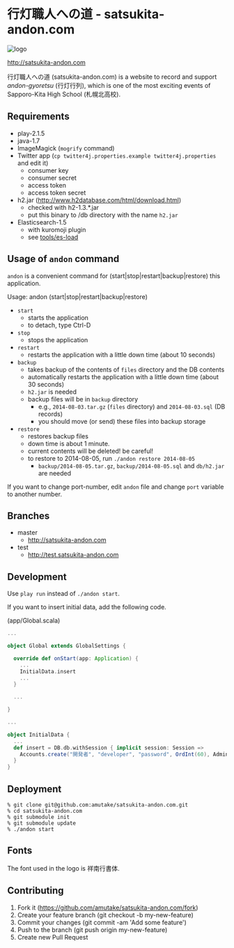 行灯職人への道 - satsukita-andon.com
====================================

![logo](https://raw.githubusercontent.com/amutake/satsukita-andon.com/master/docs/logo_black.png)

http://satsukita-andon.com

行灯職人への道 (satsukita-andon.com) is a website to record and support *andon-gyoretsu* (行灯行列), which is one of the most exciting events of Sapporo-Kita High School (札幌北高校).


Requirements
------------

- play-2.1.5
- java-1.7
- ImageMagick (`mogrify` command)
- Twitter app (`cp twitter4j.properties.example twitter4j.properties` and edit it)
  - consumer key
  - consumer secret
  - access token
  - access token secret
- h2.jar (http://www.h2database.com/html/download.html)
  - checked with h2-1.3.*.jar
  - put this binary to /db directory with the name `h2.jar`
- Elasticsearch-1.5
  - with kuromoji plugin
  - see [tools/es-load](tools/el-load)

Usage of `andon` command
------------------------

`andon` is a convenient command for (start|stop|restart|backup|restore) this application.

Usage: andon (start|stop|restart|backup|restore)

- `start`
  - starts the application
  - to detach, type Ctrl-D
- `stop`
  - stops the application
- `restart`
  - restarts the application with a little down time (about 10 seconds)
- `backup`
  - takes backup of the contents of `files` directory and the DB contents
  - automatically restarts the application with a little down time (about 30 seconds)
  - `h2.jar` is needed
  - backup files will be in `backup` directory
    - e.g., `2014-08-03.tar.gz` (`files` directory) and `2014-08-03.sql` (DB records)
    - you should move (or send) these files into backup storage
- `restore`
  - restores backup files
  - down time is about 1 minute.
  - current contents will be deleted! be careful!
  - to restore to 2014-08-05, run `./andon restore 2014-08-05`
    - `backup/2014-08-05.tar.gz`, `backup/2014-08-05.sql` and `db/h2.jar` are needed

If you want to change port-number, edit `andon` file and change `port` variable to another number.

Branches
--------

- master
  - http://satsukita-andon.com
- test
  - http://test.satsukita-andon.com

Development
-----------

Use `play run` instead of `./andon start`.

If you want to insert initial data, add the following code.

(app/Global.scala)

```scala
...

object Global extends GlobalSettings {

  override def onStart(app: Application) {
    ...
    InitialData.insert
    ...
  }

  ...

}

...

object InitialData {
  ...
  def insert = DB.db.withSession { implicit session: Session =>
    Accounts.create("開発者", "developer", "password", OrdInt(60), Admin)
  }
}
```

Deployment
----------

```
% git clone git@github.com:amutake/satsukita-andon.com.git
% cd satsukita-andon.com
% git submodule init
% git submodule update
% ./andon start
```

Fonts
-----

The font used in the logo is 祥南行書体.

Contributing
------------

1. Fork it (https://github.com/amutake/satsukita-andon.com/fork)
2. Create your feature branch (git checkout -b my-new-feature)
3. Commit your changes (git commit -am 'Add some feature')
4. Push to the branch (git push origin my-new-feature)
5. Create new Pull Request
